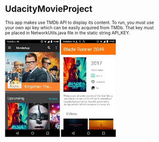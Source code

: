 # UdacityMovieProject
This app makes use TMDb API to display its content.
To run, you must use your own api key which can be easily acquired from TMDb.
That key must pe placed in NetworkUtils.java file in the static string API_KEY.

![alt text](https://github.com/Cnikhil7/Tmdb/blob/master/Screenshot%20(25-Sep-2017%2016_44_31).jpg)
![alt text](https://github.com/Cnikhil7/Tmdb/blob/master/Screenshot%20(25-Sep-2017%2017_07_52)%20(1).jpg)
